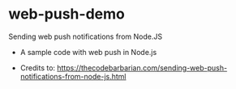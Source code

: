 # web-push-demo

Sending web push notifications from Node.JS

* A sample code with web push in Node.js

- Credits to:
https://thecodebarbarian.com/sending-web-push-notifications-from-node-js.html